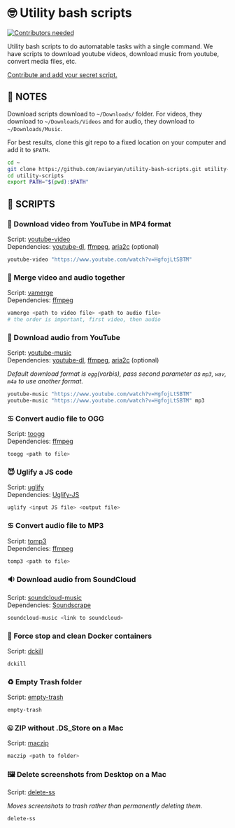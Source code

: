 # 🤓 Utility bash scripts

[![Contributors needed](https://img.shields.io/badge/contributors-needed-yellow.svg)](CONTRIBUTING.md)

Utility bash scripts to do automatable tasks with a single command. We have scripts to download youtube videos, download music from youtube, convert media files, etc. 

<u>Contribute and add your secret script.</u>

## 📝 NOTES

Download scripts download to `~/Downloads/` folder. For videos, they download to `~/Downloads/Videos` and for audio, they download to `~/Downloads/Music`.

For best results, clone this git repo to a fixed location on your computer and add it to `$PATH`.
```sh
cd ~
git clone https://github.com/aviaryan/utility-bash-scripts.git utility-scripts
cd utility-scripts
export PATH="$(pwd):$PATH"
```


## 📜 SCRIPTS

### 🔻 Download video from YouTube in MP4 format

Script: [youtube-video](youtube-video)  
Dependencies: [youtube-dl](https://github.com/rg3/youtube-dl), [ffmpeg](https://www.ffmpeg.org/), [aria2c](https://aria2.github.io/) (optional)

```sh
youtube-video "https://www.youtube.com/watch?v=HgfojLtSBTM"
```

### 🔀 Merge video and audio together

Script: [vamerge](vamerge)  
Dependencies: [ffmpeg](https://www.ffmpeg.org/)

```sh
vamerge <path to video file> <path to audio file>
# the order is important, first video, then audio
```

### 🔰 Download audio from YouTube

Script: [youtube-music](youtube-music)  
Dependencies: [youtube-dl](https://github.com/rg3/youtube-dl), [ffmpeg](https://www.ffmpeg.org/), [aria2c](https://aria2.github.io/) (optional)

*Default download format is `ogg`(vorbis), pass second parameter as `mp3`, `wav`, `m4a` to use another format.*

```sh
youtube-music "https://www.youtube.com/watch?v=HgfojLtSBTM"  
youtube-music "https://www.youtube.com/watch?v=HgfojLtSBTM" mp3
```

### ♋️ Convert audio file to OGG

Script: [toogg](toogg)  
Dependencies: [ffmpeg](https://www.ffmpeg.org/)

```sh
toogg <path to file>
```

### 😈 Uglify a JS code

Script: [uglify](uglify)  
Dependencies: [Uglify-JS](https://www.npmjs.com/package/uglify-js)

```sh
uglify <input JS file> <output file>
```

### ♋️ Convert audio file to MP3

Script: [tomp3](tomp3)  
Dependencies: [ffmpeg](https://www.ffmpeg.org/)

```sh
tomp3 <path to file>
```

### 🔉 Download audio from SoundCloud

Script: [soundcloud-music](soundcloud-music)  
Dependencies: [Soundscrape](https://github.com/Miserlou/SoundScrape)

```sh
soundcloud-music <link to soundcloud>
```

### 🐳 Force stop and clean Docker containers

Script: [dckill](dckill)

```sh
dckill
```

### ♻️ Empty Trash folder

Script: [empty-trash](empty-trash)

```sh
empty-trash
```

### 🤐 ZIP without .DS_Store on a Mac

Script: [maczip](maczip)

```sh
maczip <path to folder>
```

### 🖼 Delete screenshots from Desktop on a Mac

Script: [delete-ss](delete-ss)

*Moves screenshots to trash rather than permanently deleting them.*

```sh
delete-ss
```
